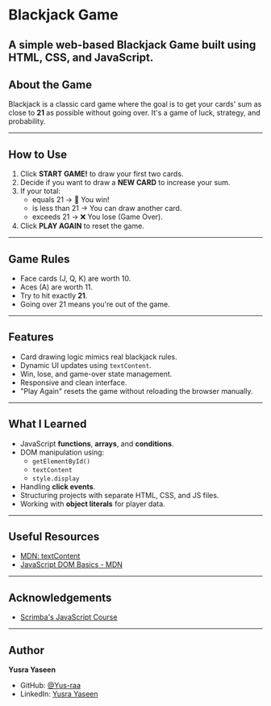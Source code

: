 # Blackjack Game

A simple web-based **Blackjack Game** built using HTML, CSS, and JavaScript.
---

## About the Game

Blackjack is a classic card game where the goal is to get your cards' sum as close to **21** as possible without going over. It's a game of luck, strategy, and probability.

---

## How to Use

1. Click **START GAME!** to draw your first two cards.
2. Decide if you want to draw a **NEW CARD** to increase your sum.
3. If your total:
   - equals 21 → 🎉 You win!
   - is less than 21 → You can draw another card.
   - exceeds 21 → ❌ You lose (Game Over).
4. Click **PLAY AGAIN** to reset the game.

---

## Game Rules

- Face cards (J, Q, K) are worth 10.
- Aces (A) are worth 11.
- Try to hit exactly **21**.
- Going over 21 means you're out of the game.

---

## Features

- Card drawing logic mimics real blackjack rules.
- Dynamic UI updates using `textContent`.
- Win, lose, and game-over state management.
- Responsive and clean interface.
- "Play Again" resets the game without reloading the browser manually.

---

## What I Learned

- JavaScript **functions**, **arrays**, and **conditions**.
- DOM manipulation using:
  - `getElementById()`
  - `textContent`
  - `style.display`
- Handling **click events**.
- Structuring projects with separate HTML, CSS, and JS files.
- Working with **object literals** for player data.

---

## Useful Resources

- [MDN: textContent](https://developer.mozilla.org/en-US/docs/Web/API/Node/textContent)
- [JavaScript DOM Basics - MDN](https://developer.mozilla.org/en-US/docs/Learn/JavaScript/Client-side_web_APIs/Introduction)

---

## Acknowledgements

- [Scrimba's JavaScript Course](https://scrimba.com/)

---

## Author

**Yusra Yaseen**  
- GitHub: [@Yus-raa](https://github.com/Yus-raa)  
- LinkedIn: [Yusra Yaseen](https://www.linkedin.com/in/yusra-yaseen)

